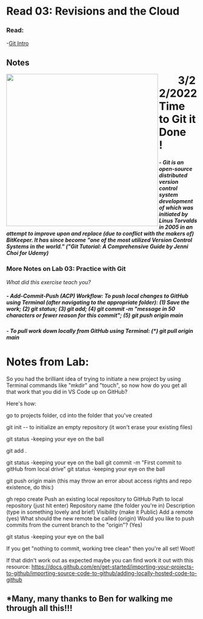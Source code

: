 # Read 03: Revisions and the Cloud
### Read:
-[Git Intro](https://blog.udemy.com/git-tutorial-a-comprehensive-guide/)


## Notes

<img src="https://images.unsplash.com/photo-1618401471353-b98afee0b2eb?ixlib=rb-1.2.1&ixid=MnwxMjA3fDB8MHxwaG90by1wYWdlfHx8fGVufDB8fHx8&auto=format&fit=crop&w=1488&q=80)" ALIGN="left" width="400"/> 
<h1 style="display:inline; padding:50px"> 3/22/2022 Time to Git it Done! </h1>

##### - Git is an open-source distributed version control system development of which was initiated by Linus Torvalds in 2005 in an attempt to improve upon and replace (due to conflict with the makers of) BitKeeper. It has since become "one of the most utilized Version Control Systems in the world." ("Git Tutorial: A Comprehensive Guide by Jenni Choi for Udemy)  

### More Notes on Lab 03: Practice with Git
*What did this exercise teach you?*

##### - Add-Commit-Push (ACP) Workflow: To push local changes to GitHub using Terminal (after navigating to the appropriate folder): (1) Save the work; (2) git status; (3) git add; (4) git commit -m "message in 50 characters or fewer reason for this commit"; (5) git push origin main

##### - To pull work down locally from GitHub using Terminal: (*) git pull origin main 

# Notes from Lab:
So you had the brilliant idea of trying to initiate a new project by using Terminal commands like "mkdir" and "touch", so now how do you get all that work that you did in VS Code up on GitHub?

Here's how:

go to projects folder, cd into the folder that you've created

git init  -- to initialize an empty repository (it won't erase your existing files)

git status  -keeping your eye on the ball

git add .  

git status -keeping your eye on the ball
git commit -m "First commit to gitHub from local drive"
git status -keeping your eye on the ball

git push origin main  (this may throw an error about access rights and repo existence, do this:)

gh repo create
Push an existing local repository to GitHub
Path to local repository (just hit enter)
Repository name (the folder you're in)
Description (type in something lovely and brief)
Visibility (make it Public)
Add a remote (yes)
What should the new remote be called (origin)
Would you like to push commits from the current branch to the "origin"? (Yes)

git status -keeping your eye on the ball

If you get "nothing to commit, working tree clean" then you're all set! Woot!

If that didn't work out as expected maybe you can find work it out with this resource: https://docs.github.com/en/get-started/importing-your-projects-to-github/importing-source-code-to-github/adding-locally-hosted-code-to-github

## *Many, many thanks to Ben for walking me through all this!!!

